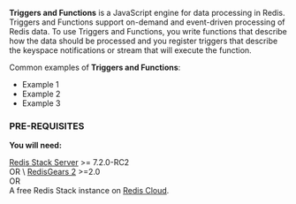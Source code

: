 **Triggers and Functions** is a JavaScript engine for data processing in Redis. Triggers and Functions support on-demand and event-driven processing of Redis data. To use Triggers and Functions, you write functions that describe how the data should be processed and you register triggers that describe the keyspace notifications or stream that will execute the function.

Common examples of **Triggers and Functions**:

* Example 1
* Example 2
* Example 3

### PRE-REQUISITES
**You will need:**

[Redis Stack Server](https://redis.io/download) >= 7.2.0-RC2 \
OR \ 
[RedisGears 2]() >=2.0 \
OR \
A free Redis Stack instance on [Redis Cloud](https://redis.com/try-free/?utm_source=redis\&utm_medium=app\&utm_campaign=redisinsight_triggers_and_functions).

